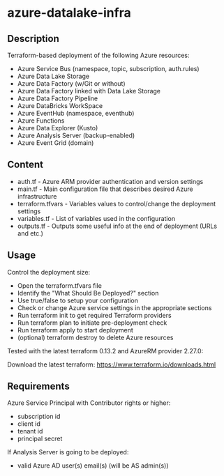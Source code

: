 # azure-datalake-infra

## Description

Terraform-based deployment of the following Azure resources:

- Azure Service Bus (namespace, topic, subscription, auth.rules)
- Azure Data Lake Storage
- Azure Data Factory (w/Git or without)
- Azure Data Factory linked with Data Lake Storage
- Azure Data Factory Pipeline
- Azure DataBricks WorkSpace
- Azure EventHub (namespace, eventhub)
- Azure Functions 
- Azure Data Explorer (Kusto)
- Azure Analysis Server (backup-enabled)
- Azure Event Grid (domain)

## Content

- auth.tf - Azure ARM provider authentication and version settings
- main.tf - Main configuration file that describes desired Azure infrastructure
- terraform.tfvars - Variables values to control/change the deployment settings
- variables.tf - List of variables used in the configuration
- outputs.tf - Outputs some useful info at the end of deployment (URLs and etc.)

## Usage

Control the deployment size:

- Open the terraform.tfvars file
- Identify the "What Should Be Deployed?" section
- Use true/false to setup your configuration
- Check or change Azure service settings in the appropriate sections
- Run terraform init to get required Terraform providers
- Run terraform plan to initiate pre-deployment check
- Run terraform apply to start deployment
- (optional) terraform destroy to delete Azure resources

Tested with the latest terraform 0.13.2 and AzureRM provider 2.27.0:

Download the latest terraform: 
https://www.terraform.io/downloads.html

## Requirements

Azure Service Principal with Contributor rights or higher:

- subscription id
- client id
- tenant id
- principal secret

If Analysis Server is going to be deployed:

- valid Azure AD user(s) email(s) (will be AS admin(s))
